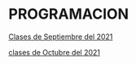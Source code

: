 # PROGRAMACION

[Clases de Septiembre del 2021](clases_fecha/readme.md)

[clases de Octubre del 2021](clases_octubre/readme.md)
